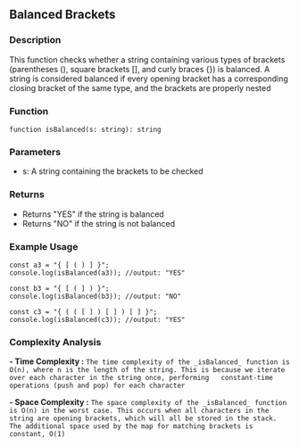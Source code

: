 ## Balanced Brackets

### Description
This function checks whether a string containing various types of brackets (parentheses (), square brackets [], and curly braces {}) is balanced. A string is considered balanced if every opening bracket has a corresponding closing bracket of the same type, and the brackets are properly nested

### Function
```
function isBalanced(s: string): string
```

### Parameters
- s: A string containing the brackets to be checked

### Returns
- Returns "YES" if the string is balanced
- Returns "NO" if the string is not balanced

### Example Usage
```
const a3 = "{ [ ( ) ] }";
console.log(isBalanced(a3)); //output: "YES"

const b3 = "{ [ ( ] ) }";
console.log(isBalanced(b3)); //output: "NO"

const c3 = "{ ( ( [ ] ) [ ] ) [ ] }";
console.log(isBalanced(c3)); //output: "YES"
```

### Complexity Analysis
**- Time Complexity :**
``` The time complexity of the _isBalanced_ function is O(n), where n is the length of the string. This is because we iterate over each character in the string once, performing   constant-time operations (push and pop) for each character ```

**- Space Complexity :**
``` The space complexity of the _isBalanced_ function is O(n) in the worst case. This occurs when all characters in the string are opening brackets, which will all be stored in the stack. The additional space used by the map for matching brackets is constant, O(1) ```
